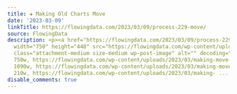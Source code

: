 ```yaml
---
title: ✚ Making Old Charts Move
date: '2023-03-09'
linkTitle: https://flowingdata.com/2023/03/09/process-229-move/
source: FlowingData
description: <p><a href="https://flowingdata.com/2023/03/09/process-229-move/"><img
  width="750" height="448" src="https://flowingdata.com/wp-content/uploads/2023/03/making-move-featured-750x448.png"
  class="attachment-medium size-medium wp-post-image" alt="" decoding="async" srcset="https://flowingdata.com/wp-content/uploads/2023/03/making-move-featured-750x448.png
  750w, https://flowingdata.com/wp-content/uploads/2023/03/making-move-featured-1090x651.png
  1090w, https://flowingdata.com/wp-content/uploads/2023/03/making-move-featured-210x125.png
  210w, https://flowingdata.com/wp-content/uploads/2023/03/making- ...
disable_comments: true
---
```

<p><a href="https://flowingdata.com/2023/03/09/process-229-move/"><img width="750" height="448" src="https://flowingdata.com/wp-content/uploads/2023/03/making-move-featured-750x448.png" class="attachment-medium size-medium wp-post-image" alt="" decoding="async" srcset="https://flowingdata.com/wp-content/uploads/2023/03/making-move-featured-750x448.png 750w, https://flowingdata.com/wp-content/uploads/2023/03/making-move-featured-1090x651.png 1090w, https://flowingdata.com/wp-content/uploads/2023/03/making-move-featured-210x125.png 210w, https://flowingdata.com/wp-content/uploads/2023/03/making- ...